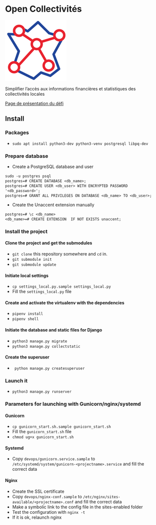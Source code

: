 # Open Collectivités

![Open Collectivités](open-collectivites.png?raw=true "Open Collectivités")


Simplifier l’accès aux informations financières et statistiques des collectivités locales

[Page de présentation du défi](https://entrepreneur-interet-general.etalab.gouv.fr/defis/2020/open-collectivites.html)

## Install
### Packages
- `sudo apt install python3-dev python3-venv postgresql libpq-dev`

### Prepare database
- Create a PostgreSQL database and user
```
sudo -u postgres psql
postgres=# CREATE DATABASE <db_name>;
postgres=# CREATE USER <db_user> WITH ENCRYPTED PASSWORD '<db_password>';
postgres=# GRANT ALL PRIVILEGES ON DATABASE <db_name> TO <db_user>;
```

- Create the Unaccent extension manually

```
postgres=# \c <db_name>
<db_name>=# CREATE EXTENSION  IF NOT EXISTS unaccent;
```

### Install the project
#### Clone the project and get the submodules
- `git clone` this repository somewhere and `cd` in.
- `git submodule init`
- `git submodule update`

#### Initiate local settings
- `cp settings_local.py.sample settings_local.py`
- Fill the `settings_local.py` file

#### Create and activate the virtualenv with the dependencies
- `pipenv install`
- `pipenv shell`
 
#### Initiate the database and static files for Django
- `python3 manage.py migrate`
- `python3 manage.py collectstatic`

#### Create the superuser
- ` python manage.py createsuperuser`

### Launch it
 - `python3 manage.py runserver`

### Parameters for launching with Gunicorn/nginx/systemd
#### Gunicorn
 - `cp gunicorn_start.sh.sample gunicorn_start.sh`
 - Fill the `gunicorn_start.sh` file
 - `chmod ug+x gunicorn_start.sh`

#### Systemd
 - Copy `devops/gunicorn.service.sample` to `/etc/systemd/system/gunicorn-<projectname>.service` and fill the correct data

#### Nginx
 - Create the SSL certificate
 - Copy `devops/nginx-conf.sample` to `/etc/nginx/sites-available/<projectname>.conf` and fill the correct data
 - Make a symbolic link to the config file in the sites-enabled folder
 - Test the configuration with `nginx -t`
 - If it is ok, relaunch nginx